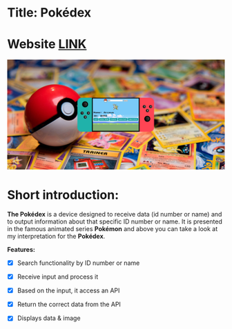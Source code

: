 # Title: Pokédex
# Website [LINK](https://antoniobaciu.github.io/Pokedex/)
![](img/website-preview.png)

# Short introduction:
__The Pokédex__ is a device designed to receive data (id number or name) and to output
information about that specific ID number or name.
It is presented in the famous animated series __Pokémon__ and above you can take
a look at my interpretation for the __Pokédex__.

__Features:__
- [x] Search functionality by ID number or name
- [x] Receive input and process it
- [x] Based on the input, it access an API 
- [x] Return the correct data from the API
- [x] Displays data & image


